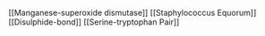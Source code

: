 [[Manganese-superoxide dismutase]]
[[Staphylococcus Equorum]]
[[Disulphide-bond]]
[[Serine-tryptophan Pair]]
